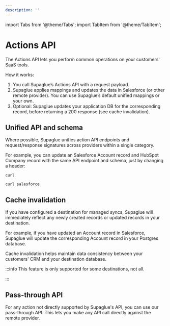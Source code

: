 ```yaml
---
description: ''
---
```


import Tabs from '@theme/Tabs';
import TabItem from '@theme/TabItem';

# Actions API

The Actions API lets you perform common operations on your customers' SaaS tools.

How it works:

1. You call Supaglue’s Actions API with a request payload.
2. Supaglue applies mappings and updates the data in Salesforce (or other remote provider). You can use Supaglue’s default unified mappings or your own.
3. Optional: Supaglue updates your application DB for the corresponding record, before returning a 200 response (see cache invalidation).



## Unified API and schema

Where possible, Supaglue unifies action API endpoints and request/response signatures across providers within a single category.

For example, you can update an Salesforce Account record and HubSpot Company record with the same API endpoint and schema, just by changing a header:

<Tabs>

<TabItem value="hubspot" label="HubSpot" default>

```
curl
```

</TabItem>

<TabItem value="salesforce" label="Salesforce">

```
curl salesforce

```
</TabItem>

</Tabs>

## Cache invalidation

If you have configured a destination for managed syncs, Supaglue will immediately reflect any newly created records or updated records in your destination.

For example, if you have updated an Account record in Salesforce, Supaglue will update the corresponding Account record in your Postgres database.

Cache invalidation helps maintain data consistency between your customers' CRM and your destination database.

:::info
This feature is only supported for some destinations, not all.

:::

## Pass-through API

For any action not directly supported by Supaglue's API, you can use our pass-through API. This lets you make any API call directly against the remote provider.